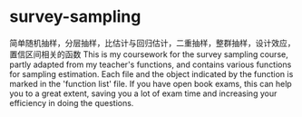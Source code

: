 # survey-sampling
简单随机抽样，分层抽样，比估计与回归估计，二重抽样，整群抽样，设计效应，置信区间相关的函数
This is my coursework for the survey sampling course, partly adapted from my teacher's functions, and contains various functions for sampling estimation.
Each file and the object indicated by the function is marked in the 'function list' file.
If you have open book exams, this can help you to a great extent, saving you a lot of exam time and increasing your efficiency in doing the questions.
